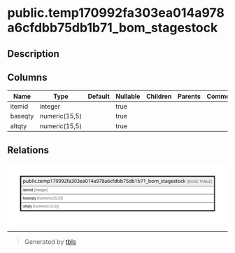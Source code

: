 # public.temp170992fa303ea014a978a6cfdbb75db1b71_bom_stagestock

## Description

## Columns

| Name | Type | Default | Nullable | Children | Parents | Comment |
| ---- | ---- | ------- | -------- | -------- | ------- | ------- |
| itemid | integer |  | true |  |  |  |
| baseqty | numeric(15,5) |  | true |  |  |  |
| altqty | numeric(15,5) |  | true |  |  |  |

## Relations

![er](public.temp170992fa303ea014a978a6cfdbb75db1b71_bom_stagestock.svg)

---

> Generated by [tbls](https://github.com/k1LoW/tbls)
